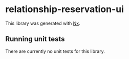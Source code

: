# relationship-reservation-ui

This library was generated with [Nx](https://nx.dev).

## Running unit tests

There are currently no unit tests for this library.

